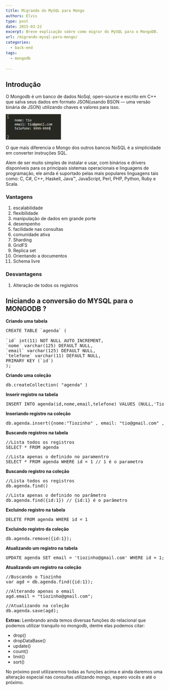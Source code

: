 ```yaml
---
title: Migrando do MySQL para Mongo
authors: Elvis
type: post
date: 2015-03-22
excerpt: Breve explicação sobre como migrar do MySQL para o MongoDB.
url: /migrando-mysql-para-mongo/
categories:
  - back-end
tags:
  - mongodb

---
```

## Introdução

O Mongodb é um banco de dados NoSql, open-source e escrito em C++ que salva seus dados em formato JSON(usando BSON — uma versão binária de JSON) utilizando chaves e valores para isso.

[<img class=" size-full wp-image-47555 aligncenter" src="https://raw.githubusercontent.com/diegoeis/tableless-static-images/master/2015/03/documentos.png" alt="documentos" width="176" height="81" />][1]

O que mais diferencia o Mongo dos outros bancos NoSQL é a simplicidade em converter instruções SQL.
  
Alem de ser muito simples de instalar e usar, com binários e drivers disponíveis para os principais sistemas operacionais e linguagens de programação, ele ainda é suportado pelas mais populares linguagens tais como: C, C#, C++, Haskell, Java™, JavaScript, Perl, PHP, Python, Ruby e Scala.

### Vantagens

  1. escalabilidade
  2. flexibilidade
  3. manipulação de dados em grande porte
  4. desempenho
  5. facilidade nas consultas
  6. comunidade ativa
  7. Sharding
  8. GridFS
  9. Replica set
 10. Orientando a documentos
 11. Schema livre

### Desvantagens

  1. Alteração de todos os registros

## Iniciando a conversão do MYSQL para o MONGODB ?

**Criando uma tabela**

<pre class="lang-sql">CREATE TABLE `agenda` (

`id` int(11) NOT NULL AUTO_INCREMENT,
`nome` varchar(125) DEFAULT NULL,
`email` varchar(125) DEFAULT NULL,
`telefone` varchar(11) DEFAULT NULL,
PRIMARY KEY (`id`)
);</pre>

**Criando uma coleção**

<pre class="lang-sql">db.createCollection( "agenda" )</pre>

**Inserir registro na tabela**

<pre class="lang-sql">INSERT INTO agenda(id,nome,email,telefone) VALUES (NULL,'Tiozinho','tio@gmail.com','9999-9999');
</pre>

**Inseriando registro na coleção**

<pre class="lang-sql">db.agenda.insert({nome:"Tiozinho" , email: "tio@gmail.com" , telefone: "9999-9999" });</pre>

**Buscando registros na tabela** 

<pre class="lang-sql">//Lista todos os registros
SELECT * FROM agenda</pre>

<pre class="lang-sql">//Lista apenas o definido no paramentro
SELECT * FROM agenda WHERE id = 1 // 1 é o parametro
</pre>

**Buscando registro na coleção**

<pre class="lang-sql">//Lista todos os registros
db.agenda.find()
</pre>

<pre class="lang-sql">//Lista apenas o definido no parâmetro
db.agenda.find({id:1}) // {id:1} é o parâmetro
</pre>

**Excluindo registro na tabela**

<pre class="lang-sql">DELETE FROM agenda WHERE id = 1</pre>

**Excluindo registro da coleção**

<pre class="lang-sql">db.agenda.remove({id:1});
</pre>

**Atualizando um registro na tabela**

<pre class="lang-sql">UPDATE agenda SET email = 'tiozinho@gmail.com' WHERE id = 1;
</pre>

**Atualizando um registro na coleção**

<pre class="lang-sql">//Buscando o Tiozinho
var agd = db.agenda.find({id:1});
</pre>

<pre class="lang-sql">//Alterando apenas o email
agd.email = "tiozinho@gmail.com";
</pre>

<pre class="lang-sql">//Atualizando na coleção
db.agenda.save(agd);
</pre>

**Extras:** Lembrando ainda temos diversas funções do relacional que podemos utilizar tranquilo no mongodb, dentre elas podemos citar:

  * drop()
  * dropDataBase()
  * update()
  * count()
  * limit()
  * sort()

No próximo post utilizaremos todas as funções acima e ainda daremos uma alteração especial nas consultas utilizando mongo, espero vocês e até o próximo.

 [1]: https://raw.githubusercontent.com/diegoeis/tableless-static-images/master/2015/03/documentos.png